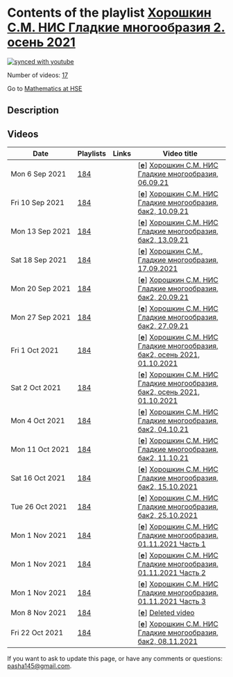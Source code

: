 # Contents of the playlist [Хорошкин С.М. НИС Гладкие многообразия 2. осень 2021](https://www.youtube.com/playlist?list=PLq3E5oubNNoDempDEvVBQEz4CFN4Xs6FJ)

[![synced with youtube](https://img.shields.io/github/last-commit/mathphysschool/mathphysschool.github.io/autoupdate1?label=synced%20with%20youtube)](https://github.com/mathphysschool/mathphysschool.github.io/commits/autoupdate1)

Number of videos: [17](#videos)

Go to [Mathematics at HSE](../README.md)

## Description



## Videos

|Date|Playlists|Links|Video title|
|---|---|---|---|
| Mon&nbsp;6&nbsp;Sep&nbsp;2021 | [184](../playlists/184 "Хорошкин С.М. НИС Гладкие многообразия 2. осень 2021") |  | [[**e**](https://studio.youtube.com/video/wCsXCHyPxaA/edit "Edit")] [Хорошкин С.М. НИС Гладкие многообразия, 06.09.21](https://www.youtube.com/watch?v=wCsXCHyPxaA&list=PLq3E5oubNNoDempDEvVBQEz4CFN4Xs6FJ) |
| Fri&nbsp;10&nbsp;Sep&nbsp;2021 | [184](../playlists/184 "Хорошкин С.М. НИС Гладкие многообразия 2. осень 2021") |  | [[**e**](https://studio.youtube.com/video/AianDTEy9Gw/edit "Edit")] [Хорошкин С.М. НИС Гладкие многообразия, бак2, 10.09.21](https://www.youtube.com/watch?v=AianDTEy9Gw&list=PLq3E5oubNNoDempDEvVBQEz4CFN4Xs6FJ) |
| Mon&nbsp;13&nbsp;Sep&nbsp;2021 | [184](../playlists/184 "Хорошкин С.М. НИС Гладкие многообразия 2. осень 2021") |  | [[**e**](https://studio.youtube.com/video/4ZxcHPlIyEQ/edit "Edit")] [Хорошкин С.М. НИС Гладкие многообразия, бак2, 13.09.21](https://www.youtube.com/watch?v=4ZxcHPlIyEQ&list=PLq3E5oubNNoDempDEvVBQEz4CFN4Xs6FJ) |
| Sat&nbsp;18&nbsp;Sep&nbsp;2021 | [184](../playlists/184 "Хорошкин С.М. НИС Гладкие многообразия 2. осень 2021") |  | [[**e**](https://studio.youtube.com/video/B1jGhw8C_Ro/edit "Edit")] [Хорошкин С.М., Гладкие многообразия, 17.09.2021](https://www.youtube.com/watch?v=B1jGhw8C_Ro&list=PLq3E5oubNNoDempDEvVBQEz4CFN4Xs6FJ) |
| Mon&nbsp;20&nbsp;Sep&nbsp;2021 | [184](../playlists/184 "Хорошкин С.М. НИС Гладкие многообразия 2. осень 2021") |  | [[**e**](https://studio.youtube.com/video/53BHw397W5w/edit "Edit")] [Хорошкин С.М. НИС Гладкие многообразия, бак2, 20.09.21](https://www.youtube.com/watch?v=53BHw397W5w&list=PLq3E5oubNNoDempDEvVBQEz4CFN4Xs6FJ) |
| Mon&nbsp;27&nbsp;Sep&nbsp;2021 | [184](../playlists/184 "Хорошкин С.М. НИС Гладкие многообразия 2. осень 2021") |  | [[**e**](https://studio.youtube.com/video/E9id1sW7q-o/edit "Edit")] [Хорошкин С.М. НИС Гладкие многообразия, бак2, 27.09.21](https://www.youtube.com/watch?v=E9id1sW7q-o&list=PLq3E5oubNNoDempDEvVBQEz4CFN4Xs6FJ) |
| Fri&nbsp;1&nbsp;Oct&nbsp;2021 | [184](../playlists/184 "Хорошкин С.М. НИС Гладкие многообразия 2. осень 2021") |  | [[**e**](https://studio.youtube.com/video/SYSKISia2ko/edit "Edit")] [Хорошкин С.М. НИС Гладкие многообразия, бак2,  осень 2021, 01.10.2021](https://www.youtube.com/watch?v=SYSKISia2ko&list=PLq3E5oubNNoDempDEvVBQEz4CFN4Xs6FJ "Хорошкин С.М. НИС Гладкие многообразия, бак2,") |
| Sat&nbsp;2&nbsp;Oct&nbsp;2021 | [184](../playlists/184 "Хорошкин С.М. НИС Гладкие многообразия 2. осень 2021") |  | [[**e**](https://studio.youtube.com/video/yGJv97SChGM/edit "Edit")] [Хорошкин С.М. НИС Гладкие многообразия, бак2,  осень 2021, 01.10.2021](https://www.youtube.com/watch?v=yGJv97SChGM&list=PLq3E5oubNNoDempDEvVBQEz4CFN4Xs6FJ "Хорошкин С.М. НИС Гладкие многообразия, бак2,") |
| Mon&nbsp;4&nbsp;Oct&nbsp;2021 | [184](../playlists/184 "Хорошкин С.М. НИС Гладкие многообразия 2. осень 2021") |  | [[**e**](https://studio.youtube.com/video/fUG3aP52InA/edit "Edit")] [Хорошкин С.М. НИС Гладкие многообразия, бак2, 04.10.21](https://www.youtube.com/watch?v=fUG3aP52InA&list=PLq3E5oubNNoDempDEvVBQEz4CFN4Xs6FJ) |
| Mon&nbsp;11&nbsp;Oct&nbsp;2021 | [184](../playlists/184 "Хорошкин С.М. НИС Гладкие многообразия 2. осень 2021") |  | [[**e**](https://studio.youtube.com/video/Q1nBrb4VqsY/edit "Edit")] [Хорошкин С.М. НИС Гладкие многообразия, бак2, 11.10.21](https://www.youtube.com/watch?v=Q1nBrb4VqsY&list=PLq3E5oubNNoDempDEvVBQEz4CFN4Xs6FJ) |
| Sat&nbsp;16&nbsp;Oct&nbsp;2021 | [184](../playlists/184 "Хорошкин С.М. НИС Гладкие многообразия 2. осень 2021") |  | [[**e**](https://studio.youtube.com/video/fZkbCS6ywFw/edit "Edit")] [Хорошкин С.М. НИС Гладкие многообразия, бак2,   15.10.2021](https://www.youtube.com/watch?v=fZkbCS6ywFw&list=PLq3E5oubNNoDempDEvVBQEz4CFN4Xs6FJ "Хорошкин С.М. НИС Гладкие многообразия, бак2,") |
| Tue&nbsp;26&nbsp;Oct&nbsp;2021 | [184](../playlists/184 "Хорошкин С.М. НИС Гладкие многообразия 2. осень 2021") |  | [[**e**](https://studio.youtube.com/video/H7EeYfVxpAs/edit "Edit")] [Хорошкин С.М. НИС Гладкие многообразия, бак2,   25.10.2021](https://www.youtube.com/watch?v=H7EeYfVxpAs&list=PLq3E5oubNNoDempDEvVBQEz4CFN4Xs6FJ "Хорошкин С.М. НИС Гладкие многообразия, бак2,") |
| Mon&nbsp;1&nbsp;Nov&nbsp;2021 | [184](../playlists/184 "Хорошкин С.М. НИС Гладкие многообразия 2. осень 2021") |  | [[**e**](https://studio.youtube.com/video/9tGhukEkmfk/edit "Edit")] [Хорошкин С.М. НИС Гладкие многообразия. 01.11.2021 Часть 1](https://www.youtube.com/watch?v=9tGhukEkmfk&list=PLq3E5oubNNoDempDEvVBQEz4CFN4Xs6FJ) |
| Mon&nbsp;1&nbsp;Nov&nbsp;2021 | [184](../playlists/184 "Хорошкин С.М. НИС Гладкие многообразия 2. осень 2021") |  | [[**e**](https://studio.youtube.com/video/xeva_HAvkUI/edit "Edit")] [Хорошкин С.М. НИС Гладкие многообразия. 01.11.2021 Часть 2](https://www.youtube.com/watch?v=xeva_HAvkUI&list=PLq3E5oubNNoDempDEvVBQEz4CFN4Xs6FJ) |
| Mon&nbsp;1&nbsp;Nov&nbsp;2021 | [184](../playlists/184 "Хорошкин С.М. НИС Гладкие многообразия 2. осень 2021") |  | [[**e**](https://studio.youtube.com/video/xUrriCqk1kY/edit "Edit")] [Хорошкин С.М. НИС Гладкие многообразия. 01.11.2021 Часть 3](https://www.youtube.com/watch?v=xUrriCqk1kY&list=PLq3E5oubNNoDempDEvVBQEz4CFN4Xs6FJ) |
| Mon&nbsp;8&nbsp;Nov&nbsp;2021 | [184](../playlists/184 "Хорошкин С.М. НИС Гладкие многообразия 2. осень 2021") |  | [[**e**](https://studio.youtube.com/video/zwkkWlzkFgg/edit "Edit")] [Deleted video](https://www.youtube.com/watch?v=zwkkWlzkFgg&list=PLq3E5oubNNoDempDEvVBQEz4CFN4Xs6FJ "This video is unavailable.") |
| Fri&nbsp;22&nbsp;Oct&nbsp;2021 | [184](../playlists/184 "Хорошкин С.М. НИС Гладкие многообразия 2. осень 2021") |  | [[**e**](https://studio.youtube.com/video/8aGAhZ-Slpg/edit "Edit")] [Хорошкин С.М. НИС Гладкие многообразия, бак2, 08.11.2021](https://www.youtube.com/watch?v=8aGAhZ-Slpg&list=PLq3E5oubNNoDempDEvVBQEz4CFN4Xs6FJ) |


 If you want to ask to update this page, or have any comments or questions: <pasha145@gmail.com>.